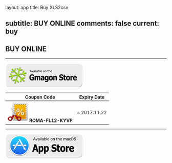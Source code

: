 layout: app
title: Buy XLS2csv

subtitle: BUY ONLINE
comments: false
current: buy
---

## <strong>BUY ONLINE</strong>
---

[![](../../../asset/images/gmagon-available.png)](https://shopper.mycommerce.com/checkout/cart/add/55399-43)

Coupon Code | Expiry Date
------ | -------
![](../../../asset/images/coupon.png) **ROMA-FL12-KYVP** | ~ 2017.11.22

---
[![](../../../asset/images/mas-available.png)](https://itunes.apple.com/us/app/xls2csv/id865279629?l=zh&ls=1&mt=12)
